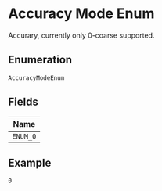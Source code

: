 
# Accuracy Mode Enum

Accurary, currently only 0-coarse supported.

## Enumeration

`AccuracyModeEnum`

## Fields

| Name |
|  --- |
| `ENUM_0` |

## Example

```
0
```

